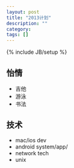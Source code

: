 ```yaml
---
layout: post
title: "2013计划"
description: ""
category: 
tags: []
---
```

{% include JB/setup %}

## 怡情
- 吉他
- 游泳
- 书法

## 技术
- mac/ios dev
- android system/app/
- network tech
- unix
